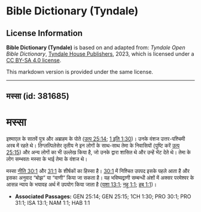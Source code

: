 # Bible Dictionary (Tyndale)

## License Information

**Bible Dictionary (Tyndale)** is based on and adapted from: _Tyndale Open Bible Dictionary_, [Tyndale House Publishers](https://tyndaleopenresources.com/), 2023, which is licensed under a [CC BY-SA 4.0 license](https://creativecommons.org/licenses/by-sa/4.0/legalcode.en).

This markdown version is provided under the same license.



--------------------------------

## मस्सा (id: 381685)

मस्सा
=====

इश्माएल के सातवें पुत्र और अब्राहम के पोते ([उत्प 25:14](https://ref.ly/Gen25:14); [1 इति 1:30](https://ref.ly/1Chr1:30))। उनके वंशज उत्तर\-पश्चिमी अरब में रहते थे। तिग्लत्पिलेसेर तृतीय ने इन लोगों के साथ\-साथ तेमा के निवासियों (पुष्टि करें [उत्प 25:15](https://ref.ly/Gen25:15)) और अन्य लोगों का भी उल्लेख किया है, जो उनके द्वारा शासित थे और उन्हें भेंट देते थे। तेमा के लोग सम्भवतः मस्सा के भाई तेमा के वंशज थे।

मस्सा [नीति 30:1](https://ref.ly/Prov30:1) और [31:1](https://ref.ly/Prov31:1) के शीर्षकों का हिस्सा है। [30:1](https://ref.ly/Prov30:1) में निश्चित उपपद इसके पहले आता है और इसका अनुवाद “बोझ” या “वाणी” किया जा सकता है। यह भविष्यद्वाणी सम्बन्धी अंशों में अक्सर परमेश्वर के आसन्न न्याय के भयावह अर्थ में उपयोग किया जाता है ([यशा 13:1](https://ref.ly/Isa13:1); [नहू 1:1](https://ref.ly/Nah1:1); [हब 1:1](https://ref.ly/Hab1:1))।

* **Associated Passages:** GEN 25:14; GEN 25:15; 1CH 1:30; PRO 30:1; PRO 31:1; ISA 13:1; NAM 1:1; HAB 1:1

